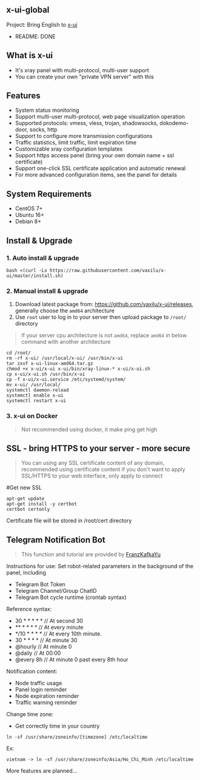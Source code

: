 ## x-ui-global

Project: Bring English to [x-ui](https://github.com/vaxilu/x-ui)
- README: DONE

## What is x-ui

- It's xray panel with multi-protocol, multi-user support
- You can create your own "private VPN server" with this

## Features

- System status monitoring
- Support multi-user multi-protocol, web page visualization operation
- Supported protocols: vmess, vless, trojan, shadowsocks, dokodemo-door, socks, http
- Support to configure more transmission configurations
- Traffic statistics, limit traffic, limit expiration time
- Customizable xray configuration templates
- Support https access panel (bring your own domain name + ssl certificate)
- Support one-click SSL certificate application and automatic renewal
- For more advanced configuration items, see the panel for details

## System Requirements

- CentOS 7+
- Ubuntu 16+
- Debian 8+

## Install & Upgrade

### 1. Auto install & upgrade

```shell
bash <(curl -Ls https://raw.githubusercontent.com/vaxilu/x-ui/master/install.sh)
```

### 2. Manual install & upgrade

1. Download latest package from: https://github.com/vaxilu/x-ui/releases, generally choose the `amd64` architecture
2. Use `root` user to log in to your server then upload package to `/root/` directory

> If your server cpu architecture is not `amd64`, replace `amd64` in below command with another architecture

```shell
cd /root/
rm -rf x-ui/ /usr/local/x-ui/ /usr/bin/x-ui
tar zxvf x-ui-linux-amd64.tar.gz
chmod +x x-ui/x-ui x-ui/bin/xray-linux-* x-ui/x-ui.sh
cp x-ui/x-ui.sh /usr/bin/x-ui
cp -f x-ui/x-ui.service /etc/systemd/system/
mv x-ui/ /usr/local/
systemctl daemon-reload
systemctl enable x-ui
systemctl restart x-ui
```

### 3. x-ui on Docker

> Not recommended using docker, it make ping get high

## SSL - bring HTTPS to your server - more secure

> You can using any SSL certificate content of any domain, recommended using certificate content if you don't want to apply SSL/HTTPS to your web interface, only apply to connect

#Get new SSL
```shell
apt-get update
apt-get install -y certbot
certbot certonly
```
Certificate file will be stored in /root/cert directory

## Telegram Notification Bot

> This function and tutorial are provided by [FranzKafkaYu](https://github.com/FranzKafkaYu)

Instructions for use: Set robot-related parameters in the background of the panel, including

- Telegram Bot Token
- Telegram Channel/Group ChatID
- Telegram Bot cycle runtime (crontab syntax)

Reference syntax:

- 30 * * * * * // At second 30
- ** * * * * // At every minute
- */10 * * * * // At every 10th minute.
- 30 * * * * // At minute 30
- @hourly // At minute 0
- @daily // At 00:00
- @every 8h // At minute 0 past every 8th hour

Notification content:
- Node traffic usage
- Panel login reminder
- Node expiration reminder
- Traffic warning reminder

Change time zone:

- Get correctly time in your country

```shell
ln -sf /usr/share/zoneinfo/[timezone] /etc/localtime
```
Ex:
```shell
vietnam -> ln -sf /usr/share/zoneinfo/Asia/Ho_Chi_Minh /etc/localtime
```

More features are planned...
